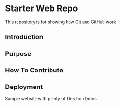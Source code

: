 # Starter Web Repo

This repository is for showing how Git and GitHub work

## Introduction

## Purpose

## How To Contribute

## Deployment

Sample website with plenty of files for demos
